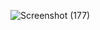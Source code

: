 
![Screenshot (177)](https://user-images.githubusercontent.com/94216191/143077065-0178a06c-ea6f-4152-832d-8c5b8b9c5a86.png)
